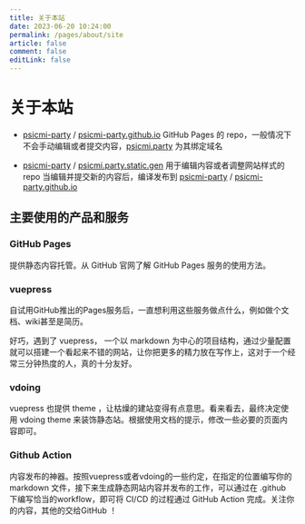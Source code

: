 ```yaml
---
title: 关于本站
date: 2023-06-20 10:24:00
permalink: /pages/about/site
article: false
comment: false
editLink: false 
---
```


# 关于本站

 * [psicmi-party](https://github.com/psicmi-party/) / 
[psicmi-party.github.io](https://github.com/psicmi-party/psicmi-party.github.io/) GitHub Pages 的 repo，一般情况下不会手动编辑或者提交内容，[psicmi.party](http://psicmi.party) 为其绑定域名

 * [psicmi-party](https://github.com/psicmi-party/) / 
[psicmi.party.static.gen](https://github.com/psicmi-party/psicmi.party.static.gen/) 用于编辑内容或者调整网站样式的 repo  当编辑并提交新的内容后，编译发布到 [psicmi-party](https://github.com/psicmi-party/) / 
[psicmi-party.github.io](https://github.com/psicmi-party/psicmi-party.github.io/) 


## 主要使用的产品和服务

### GitHub Pages 

提供静态内容托管。从 GitHub 官网了解 GitHub Pages 服务的使用方法。

### vuepress

自试用GitHub推出的Pages服务后，一直想利用这些服务做点什么，例如做个文档、wiki甚至是简历。

好巧，遇到了 vuepress， 一个以 markdown 为中心的项目结构，通过少量配置就可以搭建一个看起来不错的网站，让你把更多的精力放在写作上，这对于一个经常三分钟热度的人，真的十分友好。

### vdoing

vuepress 也提供 theme ，让枯燥的建站变得有点意思。看来看去，最终决定使用 vdoing theme 来装饰静态站。根据使用文档的提示，修改一些必要的页面内容即可。

### Github Action

内容发布的神器。按照vuepress或者vdoing的一些约定，在指定的位置编写你的 markdown 文件，接下来生成静态网站内容并发布的工作，可以通过在 .github 下编写恰当的workflow，即可将 CI/CD 的过程通过 GitHub Action 完成。关注你的内容，其他的交给GitHub ！
